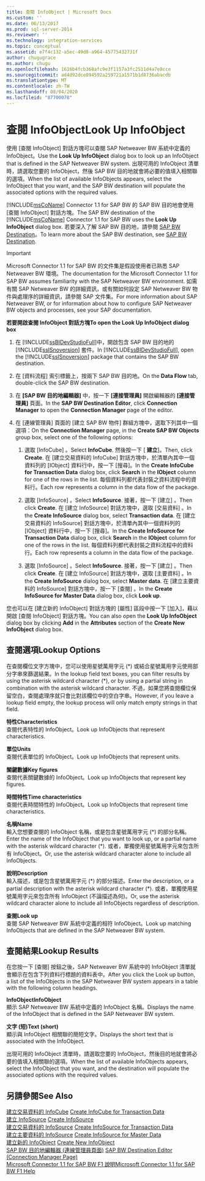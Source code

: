```yaml
---
title: 查閱 InfoObject | Microsoft Docs
ms.custom: ''
ms.date: 06/13/2017
ms.prod: sql-server-2014
ms.reviewer: ''
ms.technology: integration-services
ms.topic: conceptual
ms.assetid: e7f4c132-a5ec-49d8-a964-45775432731f
author: chugugrace
ms.author: chugu
ms.openlocfilehash: 1616b4fcb368afc9e3f1157a3fc2511d4a7e8cce
ms.sourcegitcommit: ad4d92dce894592a259721a1571b1d8736abacdb
ms.translationtype: MT
ms.contentlocale: zh-TW
ms.lasthandoff: 08/04/2020
ms.locfileid: "87700078"
---
```

# <a name="look-up-infoobject"></a><span data-ttu-id="cf82d-102">查閱 InfoObject</span><span class="sxs-lookup"><span data-stu-id="cf82d-102">Look Up InfoObject</span></span>
  <span data-ttu-id="cf82d-103">使用 [查閱 InfoObject]  對話方塊可以查閱 SAP Netweaver BW 系統中定義的 InfoObject。</span><span class="sxs-lookup"><span data-stu-id="cf82d-103">Use the **Look Up InfoObject** dialog box to look up an InfoObject that is defined in the SAP Netweaver BW system.</span></span> <span data-ttu-id="cf82d-104">出現可用的 InfoObject 清單時，請選取您要的 InfoObject，然後 SAP BW 目的地就會將必要的值填入相關聯的選項。</span><span class="sxs-lookup"><span data-stu-id="cf82d-104">When the list of available InfoObjects appears, select the InfoObject that you want, and the SAP BW destination will populate the associated options with the required values.</span></span>  
  
 <span data-ttu-id="cf82d-105">[!INCLUDE[msCoName](../../includes/msconame-md.md)] Connector 1.1 for SAP BW 的 SAP BW 目的地會使用 [查閱 InfoObject]  對話方塊。</span><span class="sxs-lookup"><span data-stu-id="cf82d-105">The SAP BW destination of the [!INCLUDE[msCoName](../../includes/msconame-md.md)] Connector 1.1 for SAP BW uses the **Look Up InfoObject** dialog box.</span></span> <span data-ttu-id="cf82d-106">若要深入了解 SAP BW 目的地，請參閱 [SAP BW Destination](sap-bw-destination.md)。</span><span class="sxs-lookup"><span data-stu-id="cf82d-106">To learn more about the SAP BW destination, see [SAP BW Destination](sap-bw-destination.md).</span></span>  
  
> [!IMPORTANT]  
>  <span data-ttu-id="cf82d-107">Microsoft Connector 1.1 for SAP BW 的文件集是假設使用者已熟悉 SAP Netweaver BW 環境。</span><span class="sxs-lookup"><span data-stu-id="cf82d-107">The documentation for the Microsoft Connector 1.1 for SAP BW assumes familiarity with the SAP Netweaver BW environment.</span></span> <span data-ttu-id="cf82d-108">如需有關 SAP Netweaver BW 的詳細資訊，或有關如何設定 SAP Netweaver BW 物件與處理序的詳細資訊，請參閱 SAP 文件集。</span><span class="sxs-lookup"><span data-stu-id="cf82d-108">For more information about SAP Netweaver BW, or for information about how to configure SAP Netweaver BW objects and processes, see your SAP documentation.</span></span>  
  
 <span data-ttu-id="cf82d-109">**若要開啟查閱 InfoObject 對話方塊**</span><span class="sxs-lookup"><span data-stu-id="cf82d-109">**To open the Look Up InfoObject dialog box**</span></span>  
  
1.  <span data-ttu-id="cf82d-110">在 [!INCLUDE[ssBIDevStudioFull](../../includes/ssbidevstudiofull-md.md)]中，開啟包含 SAP BW 目的地的 [!INCLUDE[ssISnoversion](../../includes/ssisnoversion-md.md)] 套件。</span><span class="sxs-lookup"><span data-stu-id="cf82d-110">In [!INCLUDE[ssBIDevStudioFull](../../includes/ssbidevstudiofull-md.md)], open the [!INCLUDE[ssISnoversion](../../includes/ssisnoversion-md.md)] package that contains the SAP BW destination.</span></span>  
  
2.  <span data-ttu-id="cf82d-111">在 [資料流程]  索引標籤上，按兩下 SAP BW 目的地。</span><span class="sxs-lookup"><span data-stu-id="cf82d-111">On the **Data Flow** tab, double-click the SAP BW destination.</span></span>  
  
3.  <span data-ttu-id="cf82d-112">在 **[SAP BW 目的地編輯器]** 中，按一下 **[連接管理員]** 開啟編輯器的 **[連接管理員]** 頁面。</span><span class="sxs-lookup"><span data-stu-id="cf82d-112">In the **SAP BW Destination Editor**, click **Connection Manager** to open the **Connection Manager** page of the editor.</span></span>  
  
4.  <span data-ttu-id="cf82d-113">在 [連線管理員]  頁面的 [建立 SAP BW 物件]  群組方塊中，選取下列其中一個選項：</span><span class="sxs-lookup"><span data-stu-id="cf82d-113">On the **Connection Manager** page, in the **Create SAP BW Objects** group box, select one of the following options:</span></span>  
  
    1.  <span data-ttu-id="cf82d-114">選取 [InfoCube]  。</span><span class="sxs-lookup"><span data-stu-id="cf82d-114">Select **InfoCube**.</span></span> <span data-ttu-id="cf82d-115">然後按一下 [ **建立**]。</span><span class="sxs-lookup"><span data-stu-id="cf82d-115">Then, click **Create**.</span></span> <span data-ttu-id="cf82d-116">在 [建立交易資料的 InfoCube] 對話方塊中，於清單內其中一個資料列的 [IObject] 資料行中，按一下 [搜尋]。</span><span class="sxs-lookup"><span data-stu-id="cf82d-116">In the **Create InfoCube for Transaction Data** dialog box, click **Search** in the **IObject** column for one of the rows in the list.</span></span> <span data-ttu-id="cf82d-117">每個資料列都代表封裝之資料流程中的資料行。</span><span class="sxs-lookup"><span data-stu-id="cf82d-117">Each row represents a column in the data flow of the package.</span></span>  
  
    2.  <span data-ttu-id="cf82d-118">選取 [InfoSource]  。</span><span class="sxs-lookup"><span data-stu-id="cf82d-118">Select **InfoSource**.</span></span> <span data-ttu-id="cf82d-119">接著，按一下 [建立]  。</span><span class="sxs-lookup"><span data-stu-id="cf82d-119">Then click **Create**.</span></span> <span data-ttu-id="cf82d-120">在 [建立 InfoSource]  對話方塊中，選取 [交易資料]  。</span><span class="sxs-lookup"><span data-stu-id="cf82d-120">In the **Create InfoSource** dialog box, select **Transaction data**.</span></span> <span data-ttu-id="cf82d-121">在 [建立交易資料的 InfoSource] 對話方塊中，於清單內其中一個資料列的 [IObject] 資料行中，按一下 [搜尋]。</span><span class="sxs-lookup"><span data-stu-id="cf82d-121">In the **Create InfoSource for Transaction Data** dialog box, click **Search** in the **IObject** column for one of the rows in the list.</span></span> <span data-ttu-id="cf82d-122">每個資料列都代表封裝之資料流程中的資料行。</span><span class="sxs-lookup"><span data-stu-id="cf82d-122">Each row represents a column in the data flow of the package.</span></span>  
  
    3.  <span data-ttu-id="cf82d-123">選取 [InfoSource]  。</span><span class="sxs-lookup"><span data-stu-id="cf82d-123">Select **InfoSource**.</span></span> <span data-ttu-id="cf82d-124">接著，按一下 [建立]  。</span><span class="sxs-lookup"><span data-stu-id="cf82d-124">Then click **Create**.</span></span> <span data-ttu-id="cf82d-125">在 [建立 InfoSource]  對話方塊中，選取 [主要資料]  。</span><span class="sxs-lookup"><span data-stu-id="cf82d-125">In the **Create InfoSource** dialog box, select **Master data**.</span></span> <span data-ttu-id="cf82d-126">在 [建立主要資料的 InfoSource]  對話方塊中，按一下 [查閱]  。</span><span class="sxs-lookup"><span data-stu-id="cf82d-126">In the **Create InfoSource for Master Data** dialog box, click **Look up**.</span></span>  
  
 <span data-ttu-id="cf82d-127">您也可以在 [建立新的 InfoObject] 對話方塊的 [屬性] 區段中按一下 [加入]，藉以開啟 [查閱 InfoObject] 對話方塊。</span><span class="sxs-lookup"><span data-stu-id="cf82d-127">You can also open the **Look Up InfoObject** dialog box by clicking **Add** in the **Attributes** section of the **Create New InfoObject** dialog box.</span></span>  
  
## <a name="lookup-options"></a><span data-ttu-id="cf82d-128">查閱選項</span><span class="sxs-lookup"><span data-stu-id="cf82d-128">Lookup Options</span></span>  
 <span data-ttu-id="cf82d-129">在查閱欄位文字方塊中，您可以使用星號萬用字元 (\*) 或結合星號萬用字元使用部分字串來篩選結果。</span><span class="sxs-lookup"><span data-stu-id="cf82d-129">In the lookup field text boxes, you can filter results by using the asterisk wildcard character (\*), or by using a partial string in combination with the asterisk wildcard character.</span></span> <span data-ttu-id="cf82d-130">不過，如果您將查閱欄位保留空白，查閱處理序就只會比對該欄位中的空白字串。</span><span class="sxs-lookup"><span data-stu-id="cf82d-130">However, if you leave a lookup field empty, the lookup process will only match empty strings in that field.</span></span>  
  
 <span data-ttu-id="cf82d-131">**特性**</span><span class="sxs-lookup"><span data-stu-id="cf82d-131">**Characteristics**</span></span>  
 <span data-ttu-id="cf82d-132">查閱代表特性的 InfoObject。</span><span class="sxs-lookup"><span data-stu-id="cf82d-132">Look up InfoObjects that represent characteristics.</span></span>  
  
 <span data-ttu-id="cf82d-133">**單位**</span><span class="sxs-lookup"><span data-stu-id="cf82d-133">**Units**</span></span>  
 <span data-ttu-id="cf82d-134">查閱代表單位的 InfoObject。</span><span class="sxs-lookup"><span data-stu-id="cf82d-134">Look up InfoObjects that represent units.</span></span>  
  
 <span data-ttu-id="cf82d-135">**關鍵數據**</span><span class="sxs-lookup"><span data-stu-id="cf82d-135">**Key figures**</span></span>  
 <span data-ttu-id="cf82d-136">查閱代表關鍵數據的 InfoObject。</span><span class="sxs-lookup"><span data-stu-id="cf82d-136">Look up InfoObjects that represent key figures.</span></span>  
  
 <span data-ttu-id="cf82d-137">**時間特性**</span><span class="sxs-lookup"><span data-stu-id="cf82d-137">**Time characteristics**</span></span>  
 <span data-ttu-id="cf82d-138">查閱代表時間特性的 InfoObject。</span><span class="sxs-lookup"><span data-stu-id="cf82d-138">Look up InfoObjects that represent time characteristics.</span></span>  
  
 <span data-ttu-id="cf82d-139">**名稱**</span><span class="sxs-lookup"><span data-stu-id="cf82d-139">**Name**</span></span>  
 <span data-ttu-id="cf82d-140">輸入您想要查閱的 InfoObject 名稱，或是包含星號萬用字元 (\*) 的部分名稱。</span><span class="sxs-lookup"><span data-stu-id="cf82d-140">Enter the name of the InfoObject that you want to look up, or a partial name with the asterisk wildcard character (\*).</span></span> <span data-ttu-id="cf82d-141">或者，單獨使用星號萬用字元來包含所有 InfoObject。</span><span class="sxs-lookup"><span data-stu-id="cf82d-141">Or, use the asterisk wildcard character alone to include all InfoObjects.</span></span>  
  
 <span data-ttu-id="cf82d-142">**說明**</span><span class="sxs-lookup"><span data-stu-id="cf82d-142">**Description**</span></span>  
 <span data-ttu-id="cf82d-143">輸入描述，或是包含星號萬用字元 (\*) 的部分描述。</span><span class="sxs-lookup"><span data-stu-id="cf82d-143">Enter the description, or a partial description with the asterisk wildcard character (\*).</span></span> <span data-ttu-id="cf82d-144">或者，單獨使用星號萬用字元來包含所有 InfoObject (不論描述為何)。</span><span class="sxs-lookup"><span data-stu-id="cf82d-144">Or, use the asterisk wildcard character alone to include all InfoObjects regardless of description.</span></span>  
  
 <span data-ttu-id="cf82d-145">**查閱**</span><span class="sxs-lookup"><span data-stu-id="cf82d-145">**Look up**</span></span>  
 <span data-ttu-id="cf82d-146">查閱 SAP Netweaver BW 系統中定義的相符 InfoObject。</span><span class="sxs-lookup"><span data-stu-id="cf82d-146">Look up matching InfoObjects that are defined in the SAP Netweaver BW system.</span></span>  
  
## <a name="lookup-results"></a><span data-ttu-id="cf82d-147">查閱結果</span><span class="sxs-lookup"><span data-stu-id="cf82d-147">Lookup Results</span></span>  
 <span data-ttu-id="cf82d-148">在您按一下 [查閱] 按鈕之後，SAP Netweaver BW 系統中的 InfoObject 清單就會顯示在包含下列資料行標題的資料表中。</span><span class="sxs-lookup"><span data-stu-id="cf82d-148">After you click the Look up button, a list of the InfoObjects in the SAP Netweaver BW system appears in a table with the following column headings.</span></span>  
  
 <span data-ttu-id="cf82d-149">**InfoObject**</span><span class="sxs-lookup"><span data-stu-id="cf82d-149">**InfoObject**</span></span>  
 <span data-ttu-id="cf82d-150">顯示 SAP Netweaver BW 系統中定義的 InfoObject 名稱。</span><span class="sxs-lookup"><span data-stu-id="cf82d-150">Displays the name of the InfoObject that is defined in the SAP Netweaver BW system.</span></span>  
  
 <span data-ttu-id="cf82d-151">**文字 (短)**</span><span class="sxs-lookup"><span data-stu-id="cf82d-151">**Text (short)**</span></span>  
 <span data-ttu-id="cf82d-152">顯示與 InfoObject 相關聯的簡短文字。</span><span class="sxs-lookup"><span data-stu-id="cf82d-152">Displays the short text that is associated with the InfoObject.</span></span>  
  
 <span data-ttu-id="cf82d-153">出現可用的 InfoObject 清單時，請選取您要的 InfoObject，然後目的地就會將必要的值填入相關聯的選項。</span><span class="sxs-lookup"><span data-stu-id="cf82d-153">When the list of available InfoObjects appears, select the InfoObject that you want, and the destination will populate the associated options with the required values.</span></span>  
  
## <a name="see-also"></a><span data-ttu-id="cf82d-154">另請參閱</span><span class="sxs-lookup"><span data-stu-id="cf82d-154">See Also</span></span>  
 <span data-ttu-id="cf82d-155">[建立交易資料的 InfoCube](create-infocube-for-transaction-data.md) </span><span class="sxs-lookup"><span data-stu-id="cf82d-155">[Create InfoCube for Transaction Data](create-infocube-for-transaction-data.md) </span></span>  
 <span data-ttu-id="cf82d-156">[建立 InfoSource](create-infosource.md) </span><span class="sxs-lookup"><span data-stu-id="cf82d-156">[Create InfoSource](create-infosource.md) </span></span>  
 <span data-ttu-id="cf82d-157">[建立交易資料的 InfoSource](create-infosource-for-transaction-data.md) </span><span class="sxs-lookup"><span data-stu-id="cf82d-157">[Create InfoSource for Transaction Data](create-infosource-for-transaction-data.md) </span></span>  
 <span data-ttu-id="cf82d-158">[建立主要資料的 InfoSource](create-infosource-for-master-data.md) </span><span class="sxs-lookup"><span data-stu-id="cf82d-158">[Create InfoSource for Master Data](create-infosource-for-master-data.md) </span></span>  
 <span data-ttu-id="cf82d-159">[建立新的 InfoObject](create-new-infoobject.md) </span><span class="sxs-lookup"><span data-stu-id="cf82d-159">[Create New InfoObject](create-new-infoobject.md) </span></span>  
 <span data-ttu-id="cf82d-160">[SAP BW 目的地編輯器 &#40;連線管理員頁面&#41;](sap-bw-destination-editor-connection-manager-page.md) </span><span class="sxs-lookup"><span data-stu-id="cf82d-160">[SAP BW Destination Editor &#40;Connection Manager Page&#41;](sap-bw-destination-editor-connection-manager-page.md) </span></span>  
 [<span data-ttu-id="cf82d-161">Microsoft Connector 1.1 for SAP BW F1 說明</span><span class="sxs-lookup"><span data-stu-id="cf82d-161">Microsoft Connector 1.1 for SAP BW F1 Help</span></span>](../microsoft-connector-for-sap-bw-f1-help.md)  
  
  

